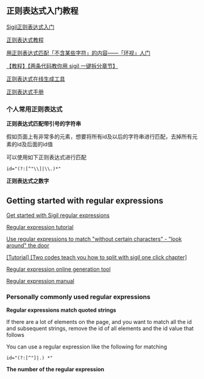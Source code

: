 ## 正则表达式入门教程

[Sigil正则表达式入门](http://www.360doc.com/content/14/1205/19/9152906_430669102.shtml)

[正则表达式教程](https://tieba.baidu.com/p/3493107610)

[用正则表达式匹配「不含某些字符」的内容——「环视」人门](https://tieba.baidu.com/p/5175723212)

[【教程】【两条代码教你用 sigil 一键拆分章节】](https://tieba.baidu.com/p/3392701280)

[正则表达式在线生成工具](https://www.w3cschool.cn/tools/index?name=create_reg)

[正则表达式手册](https://www.w3cschool.cn/regexp/)

### 个人常用正则表达式

**正则表达式匹配带引号的字符串**

假如页面上有非常多的元素，想要将所有id及以后的字符串进行匹配，去掉所有元素的id及后面的id值

可以使用如下正则表达式进行匹配

```
id="(?:[^"\\]|\\.)*"
```
**正则表达式之数字**

## Getting started with regular expressions

[Get started with Sigil regular expressions](http://www.360doc.com/content/14/1205/19/9152906_430669102.shtml)

[Regular expression tutorial](https://tieba.baidu.com/p/3493107610)

[Use regular expressions to match "without certain characters" - "look around" the door](https://tieba.baidu.com/p/5175723212)

[[Tutorial] [Two codes teach you how to split with sigil one click chapter]](https://tieba.baidu.com/p/3392701280)

[Regular expression online generation tool](https://www.w3cschool.cn/tools/index?name=create_reg)

[Regular expression manual](https://www.w3cschool.cn/regexp/)

### Personally commonly used regular expressions

**Regular expressions match quoted strings**

If there are a lot of elements on the page, and you want to match all the id and subsequent strings, remove the id of all elements and the id value that follows

You can use a regular expression like the following for matching
```
id="(?:[^"]|.) *"
```
**The number of the regular expression**
